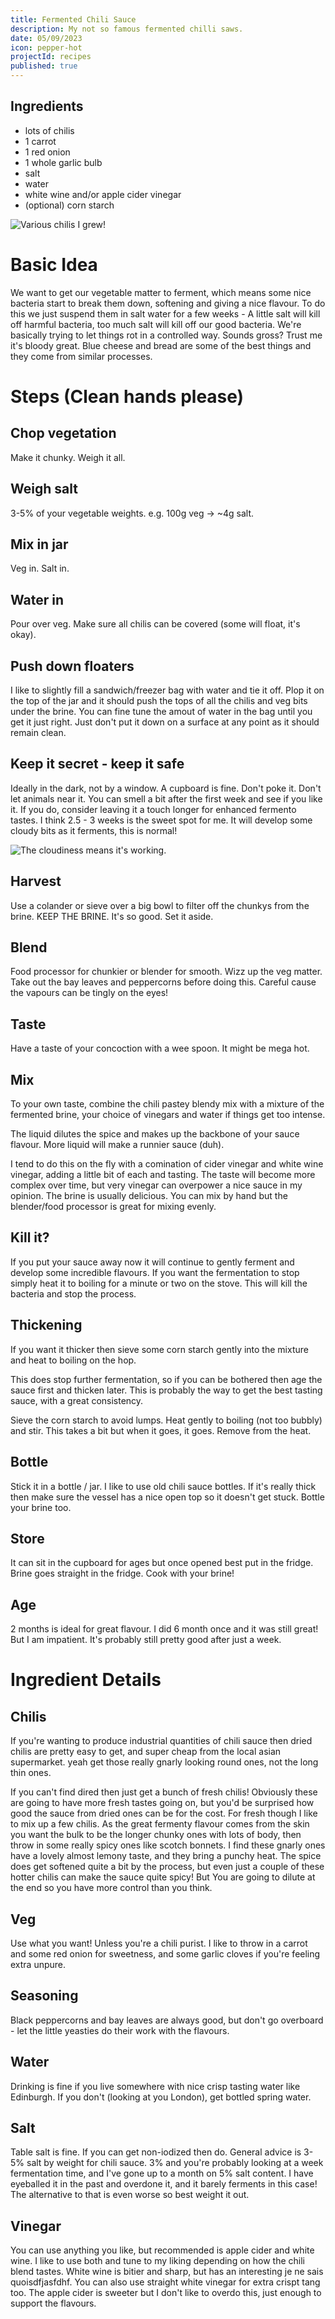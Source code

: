 ```yaml
---
title: Fermented Chili Sauce
description: My not so famous fermented chilli saws.
date: 05/09/2023
icon: pepper-hot
projectId: recipes
published: true
---
```

 <script>
    import FaIcon from "../lib/components/FaIcon.svelte"
</script>

## Ingredients
- lots of chilis
- 1 carrot
- 1 red onion
- 1 whole garlic bulb
- <FaIcon icon="cubes-stacked"/>  salt
- <FaIcon icon="droplet"/> water
- <FaIcon icon="wine-bottle"/> white wine and/or apple cider vinegar
- (optional) corn starch

![Various chilis I grew!](cooking/chilis.webp)

# Basic Idea
We want to get our vegetable matter to ferment, which means some nice bacteria start to break them down, softening and giving a nice flavour. To do this we just suspend them in salt water for a few weeks - A little salt will kill off harmful bacteria, too much salt will kill off our good bacteria. We're basically trying to let things rot in a controlled way. Sounds gross? Trust me it's bloody great. Blue cheese and bread are some of the best things and they come from similar processes.

# Steps (Clean hands please)
## Chop vegetation
Make it chunky. Weigh it all.

## Weigh salt
3-5% of your vegetable weights. e.g. 100g veg -> ~4g salt.

## Mix in jar
Veg in. Salt in.

## Water in
Pour over veg. Make sure all chilis can be covered (some will float, it's okay).

## Push down floaters
I like to slightly fill a sandwich/freezer bag with water and tie it off. Plop it on the top of the jar and it should push the tops of all the chilis and veg bits under the brine. You can fine tune the amout of water in the bag until you get it just right. Just don't put it down on a surface at any point as it should remain clean.

## Keep it secret - keep it safe
Ideally in the dark, not by a window. A cupboard is fine. Don't poke it. Don't let animals near it. You can smell a bit after the first week and see if you like it. If you do, consider leaving it a touch longer for enhanced fermento tastes. I think 2.5 - 3 weeks is the sweet spot for me. It will develop some cloudy bits as it ferments, this is normal!

![The cloudiness means it's working.](cooking/chili-jar.webp)

## Harvest
Use a colander or sieve over a big bowl to filter off the chunkys from the brine. KEEP THE BRINE. It's so good. Set it aside.

## Blend
Food processor for chunkier or blender for smooth. Wizz up the veg matter. Take out the bay leaves and peppercorns before doing this. Careful cause the vapours can be tingly on the eyes!

## Taste
Have a taste of your concoction with a wee spoon. It might be mega hot.

## Mix
To your own taste, combine the chili pastey blendy mix with a mixture of the fermented brine, your choice of vinegars and water if things get too intense.

The liquid dilutes the spice and makes up the backbone of your sauce flavour. More liquid will make a runnier sauce (duh).

I tend to do this on the fly with a comination of cider vinegar and white wine vinegar, adding a little bit of each and tasting. The taste will become more complex over time, but very vinegar can overpower a nice sauce in my opinion. The brine is usually delicious. You can mix by hand but the blender/food processor is great for mixing evenly.

## Kill it?
If you put your sauce away now it will continue to gently ferment and develop some incredible flavours. If you want the fermentation to stop simply heat it to boiling for a minute or two on the stove. This will kill the bacteria and stop the process.

## Thickening
If you want it thicker then sieve some corn starch gently into the mixture and heat to boiling on the hop.

This does stop further fermentation, so if you can be bothered then age the sauce first and thicken later. This is probably the way to get the best tasting sauce, with a great consistency.

Sieve the corn starch to avoid lumps. Heat gently to boiling (not too bubbly) and stir. This takes a bit but when it goes, it goes. Remove from the heat.

## Bottle
Stick it in a bottle / jar. I like to use old chili sauce bottles. If it's really thick then make sure the vessel has a nice open top so it doesn't get stuck. Bottle your brine too.

## Store
It can sit in the cupboard for ages but once opened best put in the fridge. Brine goes straight in the fridge. Cook with your brine!

## Age
2 months is ideal for great flavour. I did 6 month once and it was still great! But I am impatient. It's probably still pretty good after just a week.

# Ingredient Details

## Chilis
If you're wanting to produce industrial quantities of chili sauce then dried chilis are pretty easy to get, and super cheap from the local asian supermarket. yeah get those really gnarly looking round ones, not the long thin ones.

If you can't find dired then just get a bunch of fresh chilis! Obviously these are going to have more fresh tastes going on, but you'd be surprised how good the sauce from dried ones can be for the cost. For fresh though I like to mix up a few chilis. As the great fermenty flavour comes from the skin you want the bulk to be the longer chunky ones with lots of body, then throw in some really spicy ones like scotch bonnets. I find these gnarly ones have a lovely almost lemony taste, and they bring a punchy heat. The spice does get softened quite a bit by the process, but even just a couple of these hotter chilis can make the sauce quite spicy! But You are going to dilute at the end so you have more control than you think.

## Veg
Use what you want! Unless you're a chili purist. I like to throw in a carrot and some red onion for sweetness, and some garlic cloves if you're feeling extra unpure.

## Seasoning
Black peppercorns and bay leaves are always good, but don't go overboard - let the little yeasties do their work with the flavours.

## Water
Drinking is fine if you live somewhere with nice crisp tasting water like Edinburgh. If you don't (looking at you London), get bottled spring water.

## Salt
Table salt is fine. If you can get non-iodized then do. General advice is 3-5% salt by weight for chili sauce. 3% and you're probably looking at a week fermentation time, and I've gone up to a month on 5% salt content. I have eyeballed it in the past and overdone it, and it barely ferments in this case! The alternative to that is even worse so best weight it out.

## Vinegar
You can use anything you like, but recommended is apple cider and white wine. I like to use both and tune to my liking depending on how the chili blend tastes. White wine is bitier and sharp, but has an interesting je ne sais quoisdfjasfdhf. You can also use straight white vinegar for extra crispt tang too. The apple cider is sweeter but I don't like to overdo this, just enough to support the flavours.